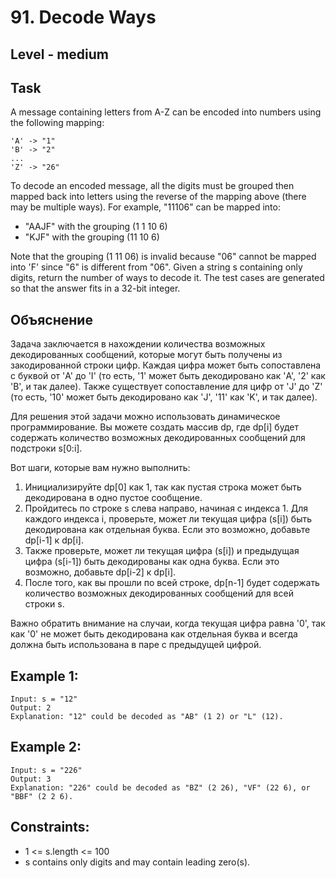 # 91. Decode Ways


## Level - medium


## Task
A message containing letters from A-Z can be encoded into numbers using the following mapping:
````
'A' -> "1"
'B' -> "2"
...
'Z' -> "26"

````

To decode an encoded message, all the digits must be grouped then mapped back into letters using the reverse of the mapping above (there may be multiple ways). For example, "11106" can be mapped into:
- "AAJF" with the grouping (1 1 10 6)
- "KJF" with the grouping (11 10 6)

Note that the grouping (1 11 06) is invalid because "06" cannot be mapped into 'F' since "6" is different from "06".
Given a string s containing only digits, return the number of ways to decode it.
The test cases are generated so that the answer fits in a 32-bit integer.


## Объяснение
Задача заключается в нахождении количества возможных декодированных сообщений, 
которые могут быть получены из закодированной строки цифр. 
Каждая цифра может быть сопоставлена с буквой от 'A' до 'I' (то есть, '1' может быть декодировано как 'A', '2' как 'B', и так далее). 
Также существует сопоставление для цифр от 'J' до 'Z' (то есть, '10' может быть декодировано как 'J', '11' как 'K', и так далее).

Для решения этой задачи можно использовать динамическое программирование. 
Вы можете создать массив dp, где dp[i] будет содержать количество возможных декодированных сообщений для подстроки s[0:i].

Вот шаги, которые вам нужно выполнить:
1. Инициализируйте dp[0] как 1, так как пустая строка может быть декодирована в одно пустое сообщение.
2. Пройдитесь по строке s слева направо, начиная с индекса 1. Для каждого индекса i, проверьте, может ли текущая цифра (s[i]) быть декодирована как отдельная буква. Если это возможно, добавьте dp[i-1] к dp[i].
3. Также проверьте, может ли текущая цифра (s[i]) и предыдущая цифра (s[i-1]) быть декодированы как одна буква. Если это возможно, добавьте dp[i-2] к dp[i].
4. После того, как вы прошли по всей строке, dp[n-1] будет содержать количество возможных декодированных сообщений для всей строки s.

Важно обратить внимание на случаи, когда текущая цифра равна '0', так как '0' не может быть декодирована как отдельная буква 
и всегда должна быть использована в паре с предыдущей цифрой.




## Example 1:
````
Input: s = "12"
Output: 2
Explanation: "12" could be decoded as "AB" (1 2) or "L" (12).
````


## Example 2:
````
Input: s = "226"
Output: 3
Explanation: "226" could be decoded as "BZ" (2 26), "VF" (22 6), or "BBF" (2 2 6).
````


## Constraints:
- 1 <= s.length <= 100
- s contains only digits and may contain leading zero(s).